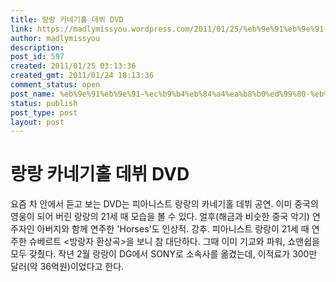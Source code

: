 ```yaml
---
title: 랑랑 카네기홀 데뷔 DVD
link: https://madlymissyou.wordpress.com/2011/01/25/%eb%9e%91%eb%9e%91-%ec%b9%b4%eb%84%a4%ea%b8%b0%ed%99%80-%eb%8d%b0%eb%b7%94-dvd/
author: madlymissyou
description: 
post_id: 597
created: 2011/01/25 03:13:36
created_gmt: 2011/01/24 18:13:36
comment_status: open
post_name: %eb%9e%91%eb%9e%91-%ec%b9%b4%eb%84%a4%ea%b8%b0%ed%99%80-%eb%8d%b0%eb%b7%94-dvd
status: publish
post_type: post
layout: post
---
```


# 랑랑 카네기홀 데뷔 DVD

요즘 차 안에서 듣고 보는 DVD는 피아니스트 랑랑의 카네기홀 데뷔 공연. 이미 중국의 영웅이 되어 버린 랑랑의 21세 때 모습을 볼 수 있다. 얼후(해금과 비슷한 중국 악기) 연주자인 아버지와 함께 연주한 'Horses'도 인상적. 강추. 피아니스트 랑랑이 21세 때 연주한 슈베르트 <방랑자 환상곡>을 보니 참 대단하다. 그때 이미 기교와 파워, 쇼맨쉽을 모두 갖췄다. 작년 2월 랑랑이 DG에서 SONY로 소속사를 옮겼는데, 이적료가 300만 달러(약 36억원)이었다고 한다.